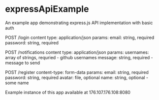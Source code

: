 # expressApiExample
An example app demonstrating express.js API implementation with basic auth


POST /login
  content type: application/json
  params:
    email: string, required
	  password: string, required
    
POST /notifications
  content type: application/json
  params: 
    usernames: array of strings, requried - github usernames
	  message: string, required - message to send

POST /register
  content-type: form-data
  params:
    email: string, required
    password: string, required
    avatar: file, optional
    name: string, optional - some name

Example instance of this app available at 176.107.176.108:8080
